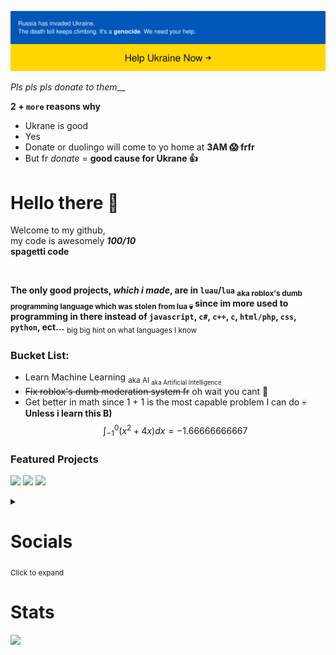 [![Stand With Ukraine](https://raw.githubusercontent.com/vshymanskyy/StandWithUkraine/main/banner2-direct.svg)](https://vshymanskyy.github.io/StandWithUkraine)

*Pls pls pls donate to them*__ 

__2 + `more` reasons why__
- Ukrane is good
- Yes
- Donate or duolingo will come to yo home at __3AM 😱 frfr__
- But fr *donate* = __good cause for Ukrane 👍__

# Hello there 👋

Welcome to my github, <br/> my code is awesomely __*100/10*__ <br/> __spagetti code__

<br/>

__The only good projects, *which i made*, are in `luau`/`lua` <sub>aka roblox's dumb programming language which was stolen from lua 💀</sub> since im more used to programming in there instead of `javascript`, `c#`, `c++`, `c`, `html/php`, `css`, `python`, ect...__ <sub> big big hint on what languages I know
  
### Bucket List:
- Learn Machine Learning <sub> aka AI <sub> aka Artificial Intelligence
- ~~Fix roblox's dumb moderation system fr~~ oh wait you cant 🤡
- Get better in math since 1 + 1 is the most capable problem I can do :skull: __Unless i learn this B)__ $$\int_{-1}^0 (x^2 + 4x)dx=-1.66666666667$$

### Featured Projects
<img src='https://opengraph.githubassets.com/691409fa94ccfcbd15a873508fb5f6dd3644feeba45eb4693c84ba9cfcfe10d1/DevelopingBread/discord-active-dev-badge' width='300px'>   <img src='https://opengraph.githubassets.com/d8c6bf6e06db63f8a9c6a2268a552fa9822e5bd13cf28b640ac962262ce0c53c/DevelopingBread/Utilities-Module' width='300px'>   <img src='https://opengraph.githubassets.com/abd20fcd190ebf80f2a5d900ca64bd5fc3c25c693607896044a150c60de38866/DevelopingBread/system-information' width='300px'>

<details>
<summary> <h1>Socials</h1> <sub>Click to expand</sub> </summary>
  <h2> Discords </h2>
  <img src='https://discord.c99.nl/widget/theme-2/684808662157361170.png'>
</details>

# Stats
[![](https://github-readme-stats.vercel.app/api?username=DevelopingBread&theme=dark)]()

